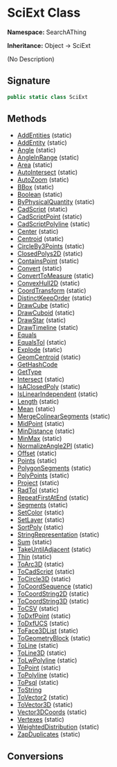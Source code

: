 # SciExt Class
**Namespace:** SearchAThing

**Inheritance:** Object → SciExt

(No Description)

## Signature
```csharp
public static class SciExt
```
## Methods
- [AddEntities](SciExt/AddEntities.md) (static)
- [AddEntity](SciExt/AddEntity.md) (static)
- [Angle](SciExt/Angle.md) (static)
- [AngleInRange](SciExt/AngleInRange.md) (static)
- [Area](SciExt/Area.md) (static)
- [AutoIntersect](SciExt/AutoIntersect.md) (static)
- [AutoZoom](SciExt/AutoZoom.md) (static)
- [BBox](SciExt/BBox.md) (static)
- [Boolean](SciExt/Boolean.md) (static)
- [ByPhysicalQuantity](SciExt/ByPhysicalQuantity.md) (static)
- [CadScript](SciExt/CadScript.md) (static)
- [CadScriptPoint](SciExt/CadScriptPoint.md) (static)
- [CadScriptPolyline](SciExt/CadScriptPolyline.md) (static)
- [Center](SciExt/Center.md) (static)
- [Centroid](SciExt/Centroid.md) (static)
- [CircleBy3Points](SciExt/CircleBy3Points.md) (static)
- [ClosedPolys2D](SciExt/ClosedPolys2D.md) (static)
- [ContainsPoint](SciExt/ContainsPoint.md) (static)
- [Convert](SciExt/Convert.md) (static)
- [ConvertToMeasure](SciExt/ConvertToMeasure.md) (static)
- [ConvexHull2D](SciExt/ConvexHull2D.md) (static)
- [CoordTransform](SciExt/CoordTransform.md) (static)
- [DistinctKeepOrder](SciExt/DistinctKeepOrder.md) (static)
- [DrawCube](SciExt/DrawCube.md) (static)
- [DrawCuboid](SciExt/DrawCuboid.md) (static)
- [DrawStar](SciExt/DrawStar.md) (static)
- [DrawTimeline](SciExt/DrawTimeline.md) (static)
- [Equals](SciExt/Equals.md)
- [EqualsTol](SciExt/EqualsTol.md) (static)
- [Explode](SciExt/Explode.md) (static)
- [GeomCentroid](SciExt/GeomCentroid.md) (static)
- [GetHashCode](SciExt/GetHashCode.md)
- [GetType](SciExt/GetType.md)
- [Intersect](SciExt/Intersect.md) (static)
- [IsAClosedPoly](SciExt/IsAClosedPoly.md) (static)
- [IsLinearIndependent](SciExt/IsLinearIndependent.md) (static)
- [Length](SciExt/Length.md) (static)
- [Mean](SciExt/Mean.md) (static)
- [MergeColinearSegments](SciExt/MergeColinearSegments.md) (static)
- [MidPoint](SciExt/MidPoint.md) (static)
- [MinDistance](SciExt/MinDistance.md) (static)
- [MinMax](SciExt/MinMax.md) (static)
- [NormalizeAngle2PI](SciExt/NormalizeAngle2PI.md) (static)
- [Offset](SciExt/Offset.md) (static)
- [Points](SciExt/Points.md) (static)
- [PolygonSegments](SciExt/PolygonSegments.md) (static)
- [PolyPoints](SciExt/PolyPoints.md) (static)
- [Project](SciExt/Project.md) (static)
- [RadTol](SciExt/RadTol.md) (static)
- [RepeatFirstAtEnd](SciExt/RepeatFirstAtEnd.md) (static)
- [Segments](SciExt/Segments.md) (static)
- [SetColor](SciExt/SetColor.md) (static)
- [SetLayer](SciExt/SetLayer.md) (static)
- [SortPoly](SciExt/SortPoly.md) (static)
- [StringRepresentation](SciExt/StringRepresentation.md) (static)
- [Sum](SciExt/Sum.md) (static)
- [TakeUntilAdjacent](SciExt/TakeUntilAdjacent.md) (static)
- [Thin](SciExt/Thin.md) (static)
- [ToArc3D](SciExt/ToArc3D.md) (static)
- [ToCadScript](SciExt/ToCadScript.md) (static)
- [ToCircle3D](SciExt/ToCircle3D.md) (static)
- [ToCoordSequence](SciExt/ToCoordSequence.md) (static)
- [ToCoordString2D](SciExt/ToCoordString2D.md) (static)
- [ToCoordString3D](SciExt/ToCoordString3D.md) (static)
- [ToCSV](SciExt/ToCSV.md) (static)
- [ToDxfPoint](SciExt/ToDxfPoint.md) (static)
- [ToDxfUCS](SciExt/ToDxfUCS.md) (static)
- [ToFace3DList](SciExt/ToFace3DList.md) (static)
- [ToGeometryBlock](SciExt/ToGeometryBlock.md) (static)
- [ToLine](SciExt/ToLine.md) (static)
- [ToLine3D](SciExt/ToLine3D.md) (static)
- [ToLwPolyline](SciExt/ToLwPolyline.md) (static)
- [ToPoint](SciExt/ToPoint.md) (static)
- [ToPolyline](SciExt/ToPolyline.md) (static)
- [ToPsql](SciExt/ToPsql.md) (static)
- [ToString](SciExt/ToString.md)
- [ToVector2](SciExt/ToVector2.md) (static)
- [ToVector3D](SciExt/ToVector3D.md) (static)
- [Vector3DCoords](SciExt/Vector3DCoords.md) (static)
- [Vertexes](SciExt/Vertexes.md) (static)
- [WeightedDistribution](SciExt/WeightedDistribution.md) (static)
- [ZapDuplicates](SciExt/ZapDuplicates.md) (static)
## Conversions
